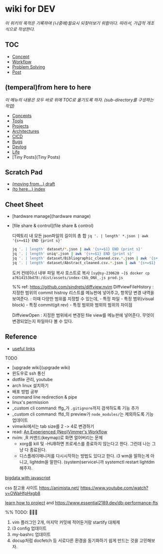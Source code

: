 # wiki for DEV

  _이 위키의 목적은 기록하여 (나중에)필요시 되찾아보기 위함이다._
  _따라서, 가급적 개조식으로 작성한다._


## TOC

  * [Concept](concepts/index)
  * [Workflow](workflows/index)
  * [Problem Solving](problem-solving/index)
  * [Post](dev-posts/index)

## (temperal)from here to here

  _이 메뉴의 내용은 모두 바로 위에 TOC로 옮기도록 하자. (sub-directory를 구성하는 작업)_

  * [Concepts](Concepts)
  * [Tools](Tools)
  * [Projects](Projects)
  * [Architectures](Architectures)
  * [CICD](CICD)
  * [Bugs](Bugs)
  * [Devlog](Devlog)
  * [Life](Life)
  * [Tiny Posts](Tiny Posts)

## Scratch Pad

  * [(moving from...) draft](draft)
  * [(to here...) index](./draft/index)

## Cheet Sheet

  * [hardware manage](hardware manage)
  * [file share & control](file share & control)

    디렉토리 내 모든 json파일의 길이의 총 합
    `jq '. | length' *.json | awk '{s+=$1} END {print s}'`

    ```bash
    jq '. | length' dataset/*.json | awk '{s+=$1} END {print s}'
    jq '. | length' uniq*.json | awk '{s+=$1} END {print s}'
    jq '. | length' dataset/Bibliographic_cleaned.csv.*.json | awk '{s+=$1} END {print s}'
    jq '. | length' dataset/Abstract_cleaned.csv.*.json | awk '{s+=$1} END {print s}'
    ```

    도커 컨테이너 내부 파일 복사 호스트로 복사
    `[sy@sy-230620 ~]$ docker cp a7614153bd78:/dist/assets/index-C6b_ONX_.js prod.js`

    %% ref: https://github.com/sindrets/diffview.nvim
    DiffviewFileHistory
    : 지정한 범위의 commit histroy 리스트를 메뉴판에 넣어주고, 항목당 변경 내역을 보여준다.
    : 이때 다양한 범위를 지정할 수 있는데,
        - 특정 파일
        - 특정 범위(visual block)
        - 특정 commit(git rev)
        - 특정 범위와 범위의 범위의 차이점

    DiffviewOpen
    : 지정한 범위에서 변경된 file view를 메뉴판에 넣어준다. 무엇이 변경되었는지 파일마다 볼 수 있다.


## Reference

  * [useful links](useful-links)

TODO

  - [upgrade wiki](upgrade wiki)
  - 윈도우로 ssh 통신
  - dotfile 관리, youtube
  - arch linux 설치하기
  - 배포 방법 공부
  - command line redirection & pipe
  - linux's permission
  - _custom cli command: ffg_가 `.gitignore`까지 검색하도록 기능 추가
  - _custom cli command: ffd_의 preview가 `node_modules/`는 제외하도록 기능 업데이트
  - vimwiki에서는 tab size를 2 -> 4로 변경하기
  - read: [An Experienced (Neo)Vimmer's Workflow](https://seniormars.com/posts/neovim-workflow/)
  - nvim: ,R 커맨드(keymap)로 화면 얼어버리는 문제
      - xorg를 kill 및 -HUB하면 프로세스를 종료하지 않는다고 한다. 그런데 나는 그냥 다 종료된다.
      - 디스플레이매니저를 다시시작하는 방법도 있다고 한다. i3 wm을 말하는게 아니고, lightdm을 말한다.
        (system)service니까 systemctl restart lightdm해주자.


[bigdata with javascript](https://www.manning.com/books/data-wrangling-with-javascript?a_aid=datawranglingwithjavascript&a_bid=acc654f9)


css 참고용 사이트
https://animista.net/
https://www.youtube.com/watch?v=OWaHfpHxgb8



[learn how to project](https://github.com/boostcampwm-2022)
 and https://www.essential2189.dev/db-performance-fts



 %% TODO: 

 1. vim 플러그인 2개, 마지막 커밋에 적어둔거랑 startify 대체제
 2. i3 config 업데이트
 3. my-bashrc 업데이트
 4. docup처럼 docfetch 등 서로다른 환경을 동기화하기 쉽게 만드는 것을 고민해보자.

